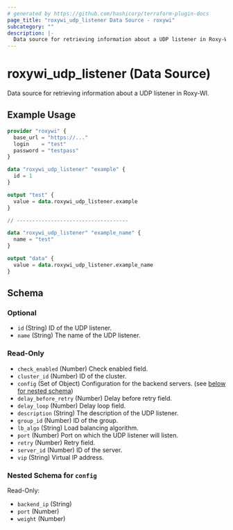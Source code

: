 ```yaml
---
# generated by https://github.com/hashicorp/terraform-plugin-docs
page_title: "roxywi_udp_listener Data Source - roxywi"
subcategory: ""
description: |-
  Data source for retrieving information about a UDP listener in Roxy-WI.
---
```


# roxywi_udp_listener (Data Source)

Data source for retrieving information about a UDP listener in Roxy-WI.

## Example Usage

```terraform
provider "roxywi" {
  base_url = "https://..."
  login    = "test"
  password = "testpass"
}

data "roxywi_udp_listener" "example" {
  id = 1
}

output "test" {
  value = data.roxywi_udp_listener.example
}

// ------------------------------------

data "roxywi_udp_listener" "example_name" {
  name = "test"
}

output "data" {
  value = data.roxywi_udp_listener.example_name
}
```

<!-- schema generated by tfplugindocs -->

## Schema

### Optional

- `id` (String) ID of the UDP listener.
- `name` (String) The name of the UDP listener.

### Read-Only

- `check_enabled` (Number) Check enabled field.
- `cluster_id` (Number) ID of the cluster.
- `config` (Set of Object) Configuration for the backend servers. (see [below for nested schema](#nestedatt--config))
- `delay_before_retry` (Number) Delay before retry field.
- `delay_loop` (Number) Delay loop field.
- `description` (String) The description of the UDP listener.
- `group_id` (Number) ID of the group.
- `lb_algo` (String) Load balancing algorithm.
- `port` (Number) Port on which the UDP listener will listen.
- `retry` (Number) Retry field.
- `server_id` (Number) ID of the server.
- `vip` (String) Virtual IP address.

<a id="nestedatt--config"></a>

### Nested Schema for `config`

Read-Only:

- `backend_ip` (String)
- `port` (Number)
- `weight` (Number)
